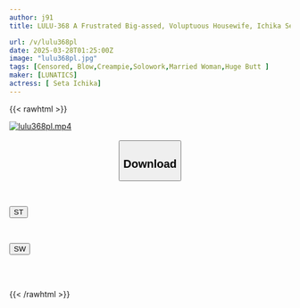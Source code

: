 ```yaml
---
author: j91
title: LULU-368 A Frustrated Big-assed, Voluptuous Housewife, Ichika Seta, Brings The Student Coach Of The Moms' Volleyball Team Home And Gives Him A Quick, Sticky Blowjob, Swallowing His Young, Hard Cock Over And Over Again

url: /v/lulu368pl
date: 2025-03-28T01:25:00Z
image: "lulu368pl.jpg"
tags: [Censored, Blow,Creampie,Solowork,Married Woman,Huge Butt	]
maker: [LUNATICS]
actress: [ Seta Ichika]
---
```



{{< rawhtml >}}

<div class="video" data-videoid="xeMVgpJqBAckM6Z">
    <a href="javascript:;">
        <img src="/v/lulu368pl/lulu368pl.jpg" width="WIDTH" height="HEIGHT" alt="lulu368pl.mp4" loading="lazy">
    </a>
</div>

<script type="text/javascript" src="https://j91.asia/asset/on-demand-st.js"></script>

<br>
  <link rel="stylesheet" href="https://j91.asia/asset/bs5.css">
  
  <center>
  <button class="btn btn-primary" type="button" data-bs-toggle="collapse" data-bs-target=".multi-collapse" aria-expanded="false" aria-controls="multiCollapseExample1 multiCollapseExample2"><h2>Download</h2></button></center>
</p>
<div class="row">
  <div class="col">
    <div class="collapse multi-collapse" id="multiCollapseExample1">
      <div class="card card-body">
	      	      <br>
<div class="buttons">  
<p><a href="/v/lulu368pl/st.html" target="_blank"><button class="btn-hover color-3"><i class="fa fa-download"></i> ST</button></a></p></div>
    </div>
  </div>
</div>
  <div class="col">
    <div class="collapse multi-collapse" id="multiCollapseExample2">
      <div class="card card-body">
	      <br>
<div class="buttons">
<p><a href="/v/lulu368pl/sw.html" target="_blank"><button class="btn-hover color-2"><i class="fa fa-download"></i> SW</button></a></p></div>
<br><br>
      </div>
    </div>
  </div>
</div>

{{< /rawhtml >}}